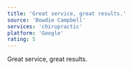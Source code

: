 ```yaml
---
title: 'Great service, great results.'
source: 'Bowdie Campbell'
services: 'chiropractic'
platform: 'Google'
rating: 5
---
```


Great service, great results.
    